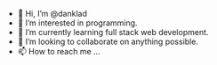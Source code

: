 - 👋 Hi, I’m @danklad
- 👀 I’m interested in programming.
- 🌱 I’m currently learning full stack web development.
- 💞️ I’m looking to collaborate on anything possible.
- 📫 How to reach me ...

<!---
danklad/danklad is a ✨ special ✨ repository because its `README.md` (this file) appears on your GitHub profile.
You can click the Preview link to take a look at your changes.
--->
